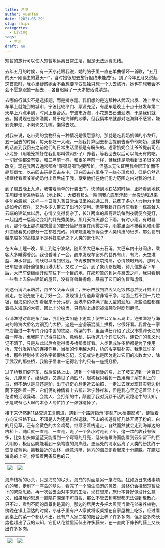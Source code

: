 ```yaml
---
title: 渔港
author: yuanfan
date: '2023-05-29'
slug: shipu
categories:
  - Living
tags:
  - 生活
draft: no
---
```


短暂的旅行可以使人短暂地远离日常生活，但是无法远离思绪。

<!--more-->

去年五月的时候，有一天小花跟我说，她的脑子里一直在单曲循环一首歌，“五月的天～刚诞生的夏天～”，当时她很想去旅行但终未能成行。到了今年五月又说起这首歌时，我心里疑惑她会不会想要享受孤独只想一个人去旅行，她也在想我会不会不愿意跟她一起去……各自迟疑了一天才把话说清楚。

去哪旅行其实不是选择题，而是排序题。我们想的是选那种从武汉出发、晚上坐火车早上就能到的城市，宁波比较冷门、票源充足，有趟车是晚上十点十分发车第二天早上八点半到，时间上很合适。宁波市近海，小花想去石浦渔港，于是我们就去。据说现在是休渔期，属于吃海鲜的淡季，但我俩本来就都对吃海鲜不感冒，嫌剥壳麻烦、不剥壳又扎嘴，懒得去吃。

对我来说，吃带壳的食物只有一种情况是很愿意的，那就是吃我奶奶做的小龙虾。五一回去的时候，每天都吃一大碗。一般我打算回去都会提前告诉爷爷奶奶，这样的话直到我回去之前他们的日常生活里都是有盼头的。通常奶奶会让爷爷提前司点小龙虾（用地笼捕虾在我们那叫做司虾子）养着，等我回去以后可以每天有的吃。一切好像都没有变，和三年前一样，和很多年前一样，但我还是能看到很多很多的改变。现在我回去通常都会“假噶马噶”说要帮忙，但基本无法证明我会帮正忙而不是帮倒忙。以前回去玩是回去充电，现在回去心里多了一些心理负担，但是仍然选择继续看着爷爷奶奶付出然后施于我，享受他们在他们能力范围之内对我的付出。

到了周五晚上九点，我带着简单的行装出门，快骑到地铁站的时候，正好看到地铁车厢缓慢滑进地铁站（地上铁），大概有那么一瞬间我心底里浮起一丝感动和迟来多年的震撼，这样一个已融入我日常生活里的交通工具，花费了多少人力物力才建成如今的模样，又为多少人带去了出行的便利。但等我锁好自行车看到一栋高耸入云端的建筑体以后，心情又变得复杂了，长江两岸的超高建筑每到夜晚便会亮灯，一起组成一幅流动变幻的灯光秀美景。那几天每天都会下雨，有时小雨，有时暴雨，那个晚上那栋建筑最高的部分恰好笼罩在雨雾之中，雨雾里面不被看见和雨雾外面被看见的部分一定都是亮的。如果建造地铁得益于人类科技的进步，那么复制越来越多的高楼是不是科技进步之下人类的退化呢？

在火车上睡一晚，早上到达宁波站，随即坐大巴车去石浦。大巴车内十分闷热，乘客大多睡得昏沉。我也昏睡了一会，醒来发现车窗外的世界有山、有海，天空湛蓝、海水碧蓝，视线可以看到很远，不再被钢铁建筑掩埋，心情顿时开阔。那时大巴车应该刚好途径象山港大桥。又过了一会，到了象山影视城，待几位旅客下车后，大巴车便继续开动前往下一个目的地。在那短暂的到达与离去之间，我只看到一些看上去像古建筑的屋顶，没有脊兽蹲檐角，暴露了它们的仿冒和虚假。

到达石浦汽车站后，再坐公交车去镇上，把东西放到酒店又吃饭休息后便开始出门暴走。在阳光底下走了好一会，发现镇上街道非常非常干净，地面上找不到一片垃圾，但海边的水却看起来十分污秽，渔港岸边停满了超大型的渔船，那些渔船都连着插入海底的大锚，因此十分稳当，只有船上旗帜被海风吹得剧烈翻涌。

石浦渔港对岸是东门岛，我们在太阳底下走累了便坐公交车去岛上。连接渔港与海岛的跨海大桥名为铜瓦门大桥，这是一座钢筋混凝土拱桥，它很好看。我曾在一家书店翻过一本专门介绍中国的铁路、桥梁的书，里面详细介绍了武汉市横跨长江的每一座桥，但我除了记得斜拉桥、悬索桥、拱桥这几个词汇以外，连它们的含义也记不清了，只是从此以后会觉得很多桥都很好看。人类建成许多桥都是为了使用桥，充分发挥桥的连接作用，当桥的作用越大时，桥的名字越朴实。我走过许多桥，那些特别朴实的名字都很快忘记，忘记或许也是因为走过它们的次数太少，除了武汉的那些桥，我脑子里唯一记得名字的只有一座揽月桥。

过了桥我们便下车，然后沿路上山，遇到一个特别陡的坡，上了坡又遇到一片百日菊、几座房子。继续走，又遇见了两匹马，起初我只看到一匹用绳子系在树上的马，但不确认是马还是驴，出于好奇心想走近去拍照，一走过去就发现其实旁边树荫下还卧着一匹，它们俩的神情看上去都非常宁静祥和，但是我心里还记着早上小花讲的活泼躁动、会踹人、会打架的牛，颠覆了我对沉默干活的沉稳老牛的认知，于是戒备心大起的本怂人匆忙拍了一张就跑掉了。

接下来仍然用11路交通工具前进，遇到一个路牌指示“铜瓦门大桥摄影点”，便循着方向又沿路下山。不知是人为还是自然造就，下山的栈道有好几处开满了粉的、白的月见草，还有金黄色的大金鸡菊。继续沿着栈道走，自然而然就会走到海岸边的栈桥上，随后就一直走、一直走，走了一个多小时走到了头。这一路的收获有很多，比如抬头仰望蓝天能看到一个弯弯的月亮，低头俯瞰海面能看到云朵留下的巨大阴影，极目远眺能看到一条笔直的海岸线，更远处的海水远离了人类的纷扰终于恢复成蓝色。离我最近的山林，绿意清晰，远方的海岛却看起来十分朦胧。在朦胧海岛的上空，停留着两条灰色的云。

|![](https://yuanfan.rbind.io/images/2023/2023-05-29-01.jpg)|![](https://yuanfan.rbind.io/images/2023/2023-05-29-02.jpg)|
|:-:|:-:|

海岸栈桥的尽头，只是海岛的尽头，海岛的对面是另一座海岛。犹如近日来诸事烦心的我，走到了一座岛的尽头，看完了一个陌生渔港的风景，最终仍会拾起短暂放下的繁杂思绪，再一次会去面对本来的生活。现在想来，旅行本身好像没什么意义，如果我的思想一直陷在深渊不可自拔，那么不管去到哪里都无法做到散散心。只不过，看到不同的风景倒是真的。那边的居民大多把大贝壳当做花盆来养植物，傍晚在镇上溜达的时候，小巷子里有户人家就将饭桌摆在自家屋檐上吃饭，经过看到桌上的菜一个都认不出。还有户人家二楼的阳台上养了许多多肉，但那些多肉长势也超出了我的认知，它们从花盆里延伸出许多藤来，在一直向下伸长的藤上又长出许多多肉。

|![](https://yuanfan.rbind.io/images/2023/2023-05-29-03.jpg)|![](https://yuanfan.rbind.io/images/2023/2023-05-29-04.jpg)|
|:-:|:-:|
